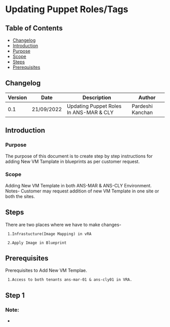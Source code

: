 # Updating Puppet Roles/Tags

## Table of Contents

- [Changelog](#Changelog)
- [Introduction](#Introduction)
- [Purpose](#Purpose)
- [Scope](#Scope)
- [Steps](#Steps)
- [Prerequisites](#Prerequisties)

## Changelog
  
| Version | Date       | Description      | Author       |
| ------- | ---------- | ---------------- | -------------|
| 0.1     | 21/09/2022 | Updating Puppet Roles In ANS-MAR & CLY  | Pardeshi Kanchan |

## Introduction

### Purpose
   
   The purpose of this document is to create step by step instructions for adding New VM Tamplate in blueprints as per customer request.
### Scope

   Adding New VM Template in both ANS-MAR & ANS-CLY Environment. Notes- Customer may request addition of new VM Template in one site or both the sites.
   
## Steps

   There are two places where we have to make changes-
   
     1.Infrastucture(Image Mapping) in vRA
   
     2.Apply Image in Blueprint
   
## Prerequisites

  Prerequisites to Add New VM Templae.

     1.Access to both tenants ans-mar-01 & ans-cly01 in VRA.
  
## Step 1


### Note:
 
  - 

